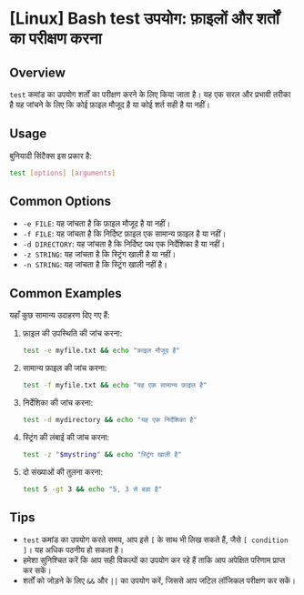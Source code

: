 # [Linux] Bash test उपयोग: फ़ाइलों और शर्तों का परीक्षण करना

## Overview
`test` कमांड का उपयोग शर्तों का परीक्षण करने के लिए किया जाता है। यह एक सरल और प्रभावी तरीका है यह जांचने के लिए कि कोई फ़ाइल मौजूद है या कोई शर्त सही है या नहीं।

## Usage
बुनियादी सिंटैक्स इस प्रकार है:
```bash
test [options] [arguments]
```

## Common Options
- `-e FILE`: यह जांचता है कि फ़ाइल मौजूद है या नहीं।
- `-f FILE`: यह जांचता है कि निर्दिष्ट फ़ाइल एक सामान्य फ़ाइल है या नहीं।
- `-d DIRECTORY`: यह जांचता है कि निर्दिष्ट पथ एक निर्देशिका है या नहीं।
- `-z STRING`: यह जांचता है कि स्ट्रिंग खाली है या नहीं।
- `-n STRING`: यह जांचता है कि स्ट्रिंग खाली नहीं है।

## Common Examples
यहाँ कुछ सामान्य उदाहरण दिए गए हैं:

1. फ़ाइल की उपस्थिति की जांच करना:
   ```bash
   test -e myfile.txt && echo "फ़ाइल मौजूद है"
   ```

2. सामान्य फ़ाइल की जांच करना:
   ```bash
   test -f myfile.txt && echo "यह एक सामान्य फ़ाइल है"
   ```

3. निर्देशिका की जांच करना:
   ```bash
   test -d mydirectory && echo "यह एक निर्देशिका है"
   ```

4. स्ट्रिंग की लंबाई की जांच करना:
   ```bash
   test -z "$mystring" && echo "स्ट्रिंग खाली है"
   ```

5. दो संख्याओं की तुलना करना:
   ```bash
   test 5 -gt 3 && echo "5, 3 से बड़ा है"
   ```

## Tips
- `test` कमांड का उपयोग करते समय, आप इसे `[` के साथ भी लिख सकते हैं, जैसे `[ condition ]`। यह अधिक पठनीय हो सकता है।
- हमेशा सुनिश्चित करें कि आप सही विकल्पों का उपयोग कर रहे हैं ताकि आप अपेक्षित परिणाम प्राप्त कर सकें।
- शर्तों को जोड़ने के लिए `&&` और `||` का उपयोग करें, जिससे आप जटिल लॉजिकल परीक्षण कर सकें।